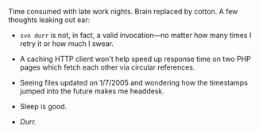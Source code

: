 Time consumed with late work nights.  Brain replaced by cotton.  A few thoughts leaking out ear:

* `svn durr` is not, in fact, a valid invocation—no matter how many times I retry it or how much I swear.

* A caching HTTP client won't help speed up response time on two PHP pages which fetch each other via circular references.

* Seeing files updated on 1/7/2005 and wondering how the timestamps jumped into the future makes me headdesk.

* Sleep is good.

* *Durr.*
